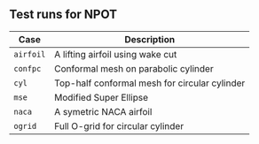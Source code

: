 ## Test runs for NPOT 

 Case     |  Description
----------|------------------------------------------------
`airfoil` |  A lifting airfoil using wake cut 
`confpc`  |  Conformal mesh on parabolic cylinder
`cyl`     |  Top-half conformal mesh for circular cylinder
`mse`     |  Modified Super Ellipse
`naca`    |  A symetric NACA airfoil
`ogrid`   |  Full O-grid for circular cylinder
